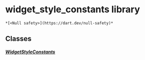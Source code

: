 


# widget_style_constants library






    *[<Null safety>](https://dart.dev/null-safety)*





## Classes

##### [WidgetStyleConstants](../ui_widget_style_constants/WidgetStyleConstants-class.md)



 















